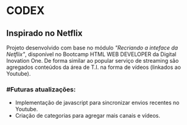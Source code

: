 # CODEX
## Inspirado no Netflix

Projeto desenvolvido com base no módulo *"Recriando a inteface da Netflix"*, disponível no Bootcamp HTML WEB DEVELOPER da Digital Inovation One. De forma similar ao popular serviço de streaming são agregados conteúdos da área de T.I. na forma de vídeos (linkados ao Youtube).

### #Futuras atualizações:
- Implementação de javascript para sincronizar envios recentes no Youtube.
- Criação de categorias para agregar mais canais e vídeos. 